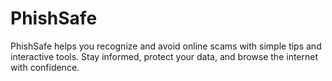 # PhishSafe
PhishSafe helps you recognize and avoid online scams with simple tips and interactive tools. Stay informed, protect your data, and browse the internet with confidence.
